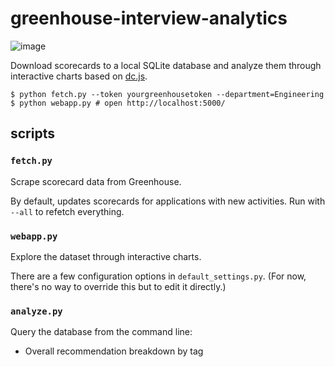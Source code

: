 # greenhouse-interview-analytics

![image](https://cloud.githubusercontent.com/assets/21108/15075461/54b5ff9c-1359-11e6-897a-96b6891fa950.png)


Download scorecards to a local SQLite database and analyze them through interactive charts based on [dc.js](https://dc-js.github.io/dc.js/).

```
$ python fetch.py --token yourgreenhousetoken --department=Engineering
$ python webapp.py # open http://localhost:5000/
```

## scripts

### `fetch.py`

Scrape scorecard data from Greenhouse.

By default, updates scorecards for applications with new activities. Run with `--all` to refetch everything.

### `webapp.py`

Explore the dataset through interactive charts.

There are a few configuration options in `default_settings.py`. (For now, there's no way to override this but to edit it directly.)

### `analyze.py`

Query the database from the command line:

* Overall recommendation breakdown by tag
